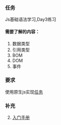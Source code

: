 ### 任务
Js基础语法学习,Day3练习
#### 需要了解的内容：
1. 数据类型
2. 引用类型
3. BOM
4. DOM
5. 事件


### 要求
使用原生js实现[任务](http://www.wukai.me/simplest-react-todolist/)

### 补充
2. [入门手册](https://www.yuque.com/fe9/basic/mvx83k)



